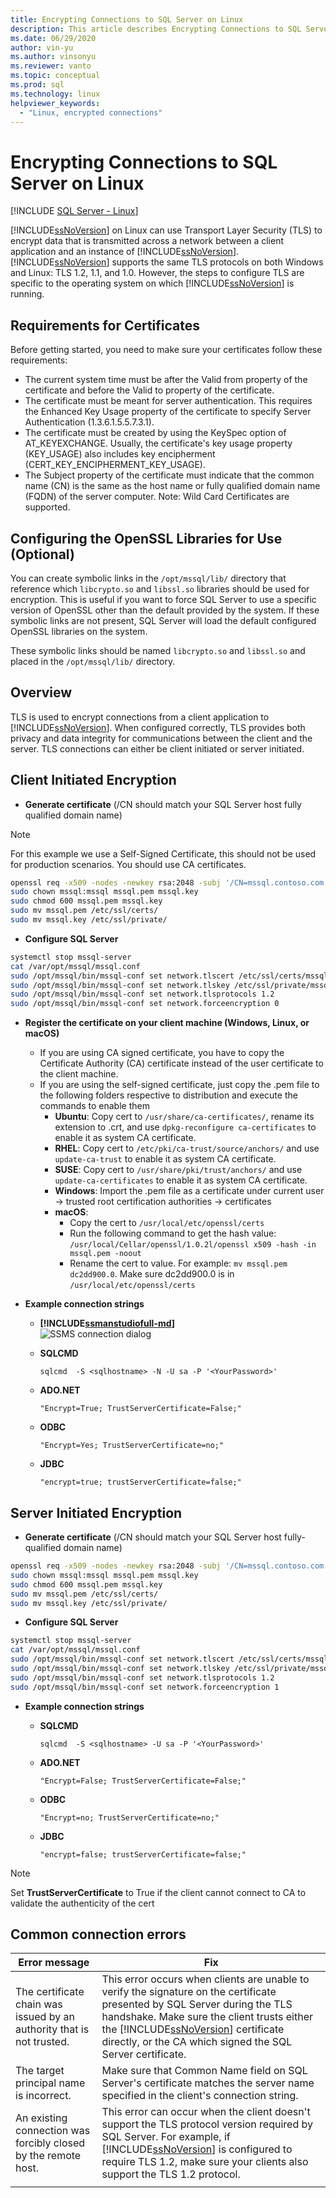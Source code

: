 ```yaml
---
title: Encrypting Connections to SQL Server on Linux
description: This article describes Encrypting Connections to SQL Server on Linux.
ms.date: 06/29/2020
author: vin-yu 
ms.author: vinsonyu
ms.reviewer: vanto
ms.topic: conceptual
ms.prod: sql
ms.technology: linux
helpviewer_keywords: 
  - "Linux, encrypted connections"
---
```

# Encrypting Connections to SQL Server on Linux

[!INCLUDE [SQL Server - Linux](../includes/applies-to-version/sql-linux.md)]

[!INCLUDE[ssNoVersion](../includes/ssnoversion-md.md)] on Linux can use Transport Layer Security (TLS) to encrypt data that is transmitted across a network between a client application and an instance of [!INCLUDE[ssNoVersion](../includes/ssnoversion-md.md)]. [!INCLUDE[ssNoVersion](../includes/ssnoversion-md.md)] supports the same TLS protocols on both Windows and Linux: TLS 1.2, 1.1, and 1.0. However, the steps to configure TLS are specific to the operating system on which [!INCLUDE[ssNoVersion](../includes/ssnoversion-md.md)] is running.  

## Requirements for Certificates 
Before getting started, you need to make sure your certificates follow these requirements:
- The current system time must be after the Valid from property of the certificate and before the Valid to property of the certificate.
- The certificate must be meant for server authentication. This requires the Enhanced Key Usage property of the certificate to specify Server Authentication (1.3.6.1.5.5.7.3.1).
- The certificate must be created by using the KeySpec option of AT_KEYEXCHANGE. Usually, the certificate's key usage property (KEY_USAGE) also includes key encipherment (CERT_KEY_ENCIPHERMENT_KEY_USAGE).
- The Subject property of the certificate must indicate that the common name (CN) is the same as the host name or fully qualified domain name (FQDN) of the server computer. Note: Wild Card Certificates are supported.

## Configuring the OpenSSL Libraries for Use (Optional)
You can create symbolic links in the `/opt/mssql/lib/` directory that reference which `libcrypto.so` and `libssl.so` libraries should be used for encryption. This is useful if you want to force SQL Server to use a specific version of OpenSSL other than the default provided by the system. If these symbolic links are not present, SQL Server will load the default configured OpenSSL libraries on the system.

These symbolic links should be named `libcrypto.so` and `libssl.so` and placed in the `/opt/mssql/lib/` directory.

## Overview
TLS is used to encrypt connections from a client application to [!INCLUDE[ssNoVersion](../includes/ssnoversion-md.md)]. When configured correctly, TLS provides both privacy and data integrity for communications between the client and the server.  TLS connections can either be client initiated or server initiated. 

## Client Initiated Encryption 
- **Generate certificate** (/CN should match your SQL Server host fully qualified domain name)

> [!NOTE]
> For this example we use a Self-Signed Certificate, this should not be used for production scenarios. You should use CA certificates. 

```bash
openssl req -x509 -nodes -newkey rsa:2048 -subj '/CN=mssql.contoso.com' -keyout mssql.key -out mssql.pem -days 365 
sudo chown mssql:mssql mssql.pem mssql.key 
sudo chmod 600 mssql.pem mssql.key   
sudo mv mssql.pem /etc/ssl/certs/ 
sudo mv mssql.key /etc/ssl/private/ 
```

- **Configure SQL Server**

```bash
systemctl stop mssql-server 
cat /var/opt/mssql/mssql.conf 
sudo /opt/mssql/bin/mssql-conf set network.tlscert /etc/ssl/certs/mssql.pem 
sudo /opt/mssql/bin/mssql-conf set network.tlskey /etc/ssl/private/mssql.key 
sudo /opt/mssql/bin/mssql-conf set network.tlsprotocols 1.2 
sudo /opt/mssql/bin/mssql-conf set network.forceencryption 0 
```

- **Register the certificate on your client machine (Windows, Linux, or macOS)**

    -   If you are using CA signed certificate, you have to copy the Certificate Authority (CA) certificate instead of the user certificate to the client machine. 
    -   If you are using the self-signed certificate, just copy the .pem file to the following folders respective to distribution and execute the commands to enable them 
        - **Ubuntu**: Copy cert to `/usr/share/ca-certificates/`,  rename its extension to .crt, and use `dpkg-reconfigure ca-certificates` to enable it as system CA certificate. 
        - **RHEL**: Copy cert to `/etc/pki/ca-trust/source/anchors/` and use `update-ca-trust` to enable it as system CA certificate.
        - **SUSE**: Copy cert to `/usr/share/pki/trust/anchors/` and use `update-ca-certificates` to enable it as system CA certificate.
        - **Windows**:  Import the .pem file as a certificate under current user -> trusted root certification authorities -> certificates
        - **macOS**: 
           - Copy the cert to `/usr/local/etc/openssl/certs`
           - Run the following command to get the hash value: `/usr/local/Cellar/openssl/1.0.2l/openssl x509 -hash -in mssql.pem -noout`
           - Rename the cert to value. For example: `mv mssql.pem dc2dd900.0`. Make sure dc2dd900.0 is in `/usr/local/etc/openssl/certs`
    
-	**Example connection strings** 

    - **[!INCLUDE[ssmanstudiofull-md](../includes/ssmanstudiofull-md.md)]**   
  ![SSMS connection dialog](media/sql-server-linux-encrypted-connections/ssms-encrypt-connection.png "SSMS connection dialog")  
  
    - **SQLCMD** 

        `sqlcmd  -S <sqlhostname> -N -U sa -P '<YourPassword>'`

    - **ADO.NET** 

        `"Encrypt=True; TrustServerCertificate=False;"`

    - **ODBC** 

        `"Encrypt=Yes; TrustServerCertificate=no;"`

    - **JDBC** 

        `"encrypt=true; trustServerCertificate=false;"`

## Server Initiated Encryption 

- **Generate certificate** (/CN should match your SQL Server host fully-qualified domain name)

```bash
openssl req -x509 -nodes -newkey rsa:2048 -subj '/CN=mssql.contoso.com' -keyout mssql.key -out mssql.pem -days 365 
sudo chown mssql:mssql mssql.pem mssql.key 
sudo chmod 600 mssql.pem mssql.key   
sudo mv mssql.pem /etc/ssl/certs/ 
sudo mv mssql.key /etc/ssl/private/ 
```

- **Configure SQL Server**

```bash
systemctl stop mssql-server 
cat /var/opt/mssql/mssql.conf 
sudo /opt/mssql/bin/mssql-conf set network.tlscert /etc/ssl/certs/mssql.pem 
sudo /opt/mssql/bin/mssql-conf set network.tlskey /etc/ssl/private/mssql.key 
sudo /opt/mssql/bin/mssql-conf set network.tlsprotocols 1.2 
sudo /opt/mssql/bin/mssql-conf set network.forceencryption 1 
```

-	**Example connection strings** 

    - **SQLCMD**

        `sqlcmd  -S <sqlhostname> -U sa -P '<YourPassword>'`

    - **ADO.NET** 

        `"Encrypt=False; TrustServerCertificate=False;"`

    - **ODBC** 

        `"Encrypt=no; TrustServerCertificate=no;"`

    - **JDBC** 

        `"encrypt=false; trustServerCertificate=false;"`

> [!NOTE]
> Set **TrustServerCertificate** to True if the client cannot connect to CA to validate the authenticity of the cert

## Common connection errors  

|Error message |Fix |
|--- |--- |
|The certificate chain was issued by an authority that is not trusted.  |This error occurs when clients are unable to verify the signature on the certificate presented by SQL Server during the TLS handshake. Make sure the client trusts either the [!INCLUDE[ssNoVersion](../includes/ssnoversion-md.md)] certificate directly, or the CA which signed the SQL Server certificate. |
|The target principal name is incorrect.  |Make sure that Common Name field on SQL Server's certificate matches the server name specified in the client's connection string. |  
|An existing connection was forcibly closed by the remote host. |This error can occur when the client doesn't support the TLS protocol version required by SQL Server. For example, if [!INCLUDE[ssNoVersion](../includes/ssnoversion-md.md)] is configured to require TLS 1.2, make sure your clients also support the TLS 1.2 protocol. |
| | |   
